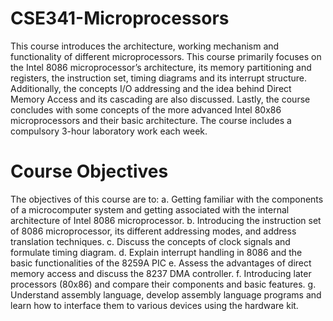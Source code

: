 # CSE341-Microprocessors

This course introduces the architecture, working mechanism and functionality of different microprocessors. This course primarily focuses on the Intel 8086 microprocessor’s architecture, its memory partitioning and registers, the instruction set, timing diagrams and its interrupt structure. Additionally, the concepts I/O addressing and the idea behind Direct Memory Access and its cascading are also discussed. Lastly, the course concludes with some concepts of the more advanced Intel 80x86 microprocessors and their basic architecture. The course includes a compulsory 3-hour laboratory work each week.

# Course Objectives
The objectives of this course are to:
a. Getting familiar with the components of a microcomputer system and getting associated with the internal architecture of Intel 8086 microprocessor.
b. Introducing the instruction set of 8086 microprocessor, its different addressing modes, and address translation techniques.
c. Discuss the concepts of clock signals and formulate timing diagram.
d. Explain interrupt handling in 8086 and the basic functionalities of the 8259A PIC
e. Assess the advantages of direct memory access and discuss the 8237 DMA controller.
f. Introducing later processors (80x86) and compare their components and basic features.
g. Understand assembly language, develop assembly language programs and learn how to interface them to various devices using the hardware kit.
